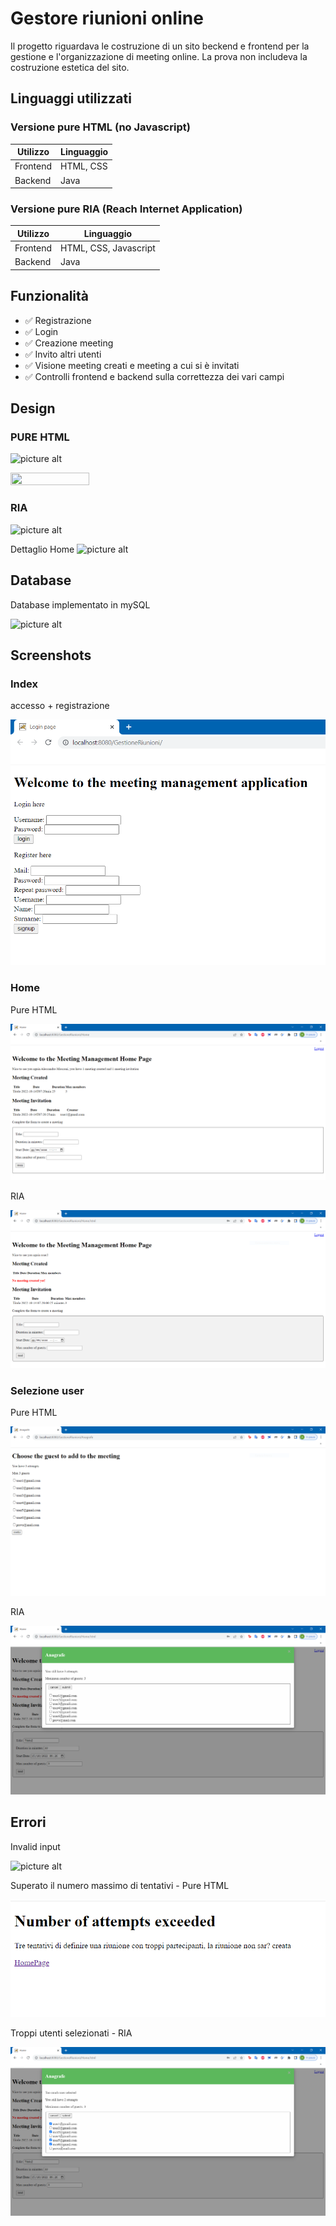 # Gestore riunioni online 

Il progetto riguardava le costruzione di un sito beckend e frontend per la gestione e l'organizzazione di meeting online. La prova non includeva la costruzione estetica del sito.

## Linguaggi utilizzati

### Versione pure HTML (no Javascript)


| **Utilizzo** | **Linguaggio** |
| -------------- | ---------------- |
| Frontend     | HTML, CSS      |
| Backend      | Java           |

### Versione pure RIA (Reach Internet Application)


| **Utilizzo** | **Linguaggio**        |
| -------------- | ----------------------- |
| Frontend     | HTML, CSS, Javascript |
| Backend      | Java                  |

## Funzionalità

- ✅  Registrazione
- ✅  Login
- ✅  Creazione meeting
- ✅  Invito altri utenti
- ✅  Visione meeting creati e meeting a cui si è invitati
- ✅  Controlli frontend e backend sulla correttezza dei vari campi

## Design

### PURE HTML
![picture alt](https://github.com/Alessandro-Mosconi/Progetto_TecnologieInformatichePerIlWeb/blob/main/resources/ApplicationDesign.bmp "Application Design")

<img src="https://github.com/Alessandro-Mosconi/Progetto_TecnologieInformatichePerIlWeb/blob/main/resources/ApplicationDesign.bmp" width=50% height=50%>

### RIA
![picture alt](https://github.com/Alessandro-Mosconi/Progetto_TecnologieInformatichePerIlWeb/blob/main/resources/ApplicationDesignRIA1.bmp "Application Design RIA1")

Dettaglio Home
![picture alt](https://github.com/Alessandro-Mosconi/Progetto_TecnologieInformatichePerIlWeb/blob/main/resources/ApplicationDesignRIA2.bmp "Application Design Home")

## Database

Database implementato in mySQL

![picture alt](https://github.com/Alessandro-Mosconi/Progetto_TecnologieInformatichePerIlWeb/blob/main/resources/DataBaseDesign.bmp "DataBase")

## Screenshots

### Index 

accesso + registrazione

![picture alt](https://github.com/Alessandro-Mosconi/Progetto_TecnologieInformatichePerIlWeb/blob/main/resources/Login.png "Index")

### Home

Pure HTML

![picture alt](https://github.com/Alessandro-Mosconi/Progetto_TecnologieInformatichePerIlWeb/blob/main/resources/HomeUpdate.PNG "Home html")

RIA

![picture alt](https://github.com/Alessandro-Mosconi/Progetto_TecnologieInformatichePerIlWeb/blob/main/resources/HomeRIA.PNG "Home RIA")

### Selezione user

Pure HTML

![picture alt](https://github.com/Alessandro-Mosconi/Progetto_TecnologieInformatichePerIlWeb/blob/main/resources/UserSelect.PNG "User selection HTML")

RIA

![picture alt](https://github.com/Alessandro-Mosconi/Progetto_TecnologieInformatichePerIlWeb/blob/main/resources/UserModal.PNG "User selection RIA")

## Errori

Invalid input

![picture alt](https://github.com/Alessandro-Mosconi/Progetto_TecnologieInformatichePerIlWeb/blob/main/resources/Error_InvalidInput.PNG "Invalid Input")

Superato il numero massimo di tentativi - Pure HTML

![picture alt](https://github.com/Alessandro-Mosconi/Progetto_TecnologieInformatichePerIlWeb/blob/main/resources/Error_NumOfAttempts.PNG "NumOfAttemptsExceeded")

Troppi utenti selezionati - RIA

![picture alt](https://github.com/Alessandro-Mosconi/Progetto_TecnologieInformatichePerIlWeb/blob/main/resources/ModalError.PNG "Too Many User")